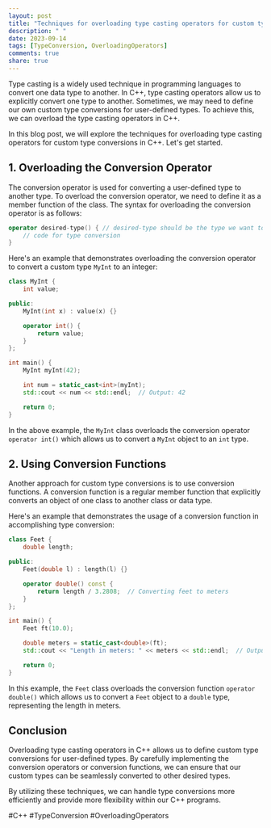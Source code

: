 ```yaml
---
layout: post
title: "Techniques for overloading type casting operators for custom type conversions in C++"
description: " "
date: 2023-09-14
tags: [TypeConversion, OverloadingOperators]
comments: true
share: true
---
```


Type casting is a widely used technique in programming languages to convert one data type to another. In C++, type casting operators allow us to explicitly convert one type to another. Sometimes, we may need to define our own custom type conversions for user-defined types. To achieve this, we can overload the type casting operators in C++.

In this blog post, we will explore the techniques for overloading type casting operators for custom type conversions in C++. Let's get started.

## 1. Overloading the Conversion Operator

The conversion operator is used for converting a user-defined type to another type. To overload the conversion operator, we need to define it as a member function of the class. The syntax for overloading the conversion operator is as follows:

```cpp
operator desired-type() { // desired-type should be the type we want to convert to
    // code for type conversion
}
```

Here's an example that demonstrates overloading the conversion operator to convert a custom type `MyInt` to an integer:

```cpp
class MyInt {
    int value;

public:
    MyInt(int x) : value(x) {}

    operator int() {
        return value;
    }
};

int main() {
    MyInt myInt(42);

    int num = static_cast<int>(myInt);
    std::cout << num << std::endl;  // Output: 42

    return 0;
}
```

In the above example, the `MyInt` class overloads the conversion operator `operator int()` which allows us to convert a `MyInt` object to an `int` type.

## 2. Using Conversion Functions

Another approach for custom type conversions is to use conversion functions. A conversion function is a regular member function that explicitly converts an object of one class to another class or data type.

Here's an example that demonstrates the usage of a conversion function in accomplishing type conversion:

```cpp
class Feet {
    double length;

public:
    Feet(double l) : length(l) {}

    operator double() const {
        return length / 3.2808;  // Converting feet to meters
    }
};

int main() {
    Feet ft(10.0);

    double meters = static_cast<double>(ft);
    std::cout << "Length in meters: " << meters << std::endl;  // Output: Length in meters: 3.048

    return 0;
}
```

In this example, the `Feet` class overloads the conversion function `operator double()` which allows us to convert a `Feet` object to a `double` type, representing the length in meters.

## Conclusion

Overloading type casting operators in C++ allows us to define custom type conversions for user-defined types. By carefully implementing the conversion operators or conversion functions, we can ensure that our custom types can be seamlessly converted to other desired types.

By utilizing these techniques, we can handle type conversions more efficiently and provide more flexibility within our C++ programs.

#C++ #TypeConversion #OverloadingOperators